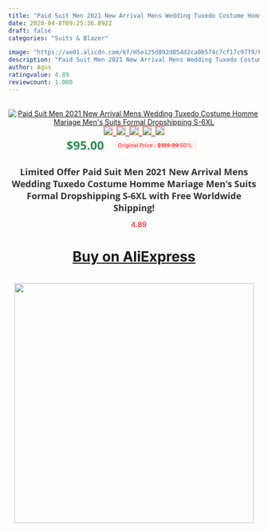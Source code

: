 ```yaml
---
title: "Paid Suit Men 2021 New Arrival Mens Wedding Tuxedo Costume Homme Mariage Men's Suits Formal Dropshipping S-6XL"
date: 2020-04-8T09:25:36.892Z
draft: false
categories: "Suits & Blazer"

image: "https://ae01.alicdn.com/kf/H5e125d892d854d2ca0b574c7cf17c97f9/Paid-Suit-Men-2021-New-Arrival-Mens-Wedding-Tuxedo-Costume-Homme-Mariage-Men-s-Suits-Formal.jpg"
description: "Paid Suit Men 2021 New Arrival Mens Wedding Tuxedo Costume Homme Mariage Men's Suits Formal Dropshipping S-6XL"
author: Agus
ratingvalue: 4.89
reviewcount: 1.000
---
```

<br>
<div style="text-align: center;">
<a href="https://s.click.aliexpress.com/e/_AX0AL3" target="_blank" rel="nofollow noopener noreferrer"><img alt="Paid Suit Men 2021 New Arrival Mens Wedding Tuxedo Costume Homme Mariage Men's Suits Formal Dropshipping S-6XL" class="magnifier-image" src="https://ae01.alicdn.com/kf/H5e125d892d854d2ca0b574c7cf17c97f9/Paid-Suit-Men-2021-New-Arrival-Mens-Wedding-Tuxedo-Costume-Homme-Mariage-Men-s-Suits-Formal.jpg_640x640.jpg">
<br>
<img style="border:1px solid salmon" src="https://ae01.alicdn.com/kf/H5e125d892d854d2ca0b574c7cf17c97f9/Paid-Suit-Men-2021-New-Arrival-Mens-Wedding-Tuxedo-Costume-Homme-Mariage-Men-s-Suits-Formal.jpg_120x120.jpg">&nbsp;&nbsp;<img style="border:1px solid salmon" src="https://ae01.alicdn.com/kf/H95420d1c4c914f1ab2071c44c70675a3o/Paid-Suit-Men-2021-New-Arrival-Mens-Wedding-Tuxedo-Costume-Homme-Mariage-Men-s-Suits-Formal.jpg_120x120.jpg">&nbsp;&nbsp;<img style="border:1px solid salmon" src="https://ae01.alicdn.com/kf/H76bffa11f9854a3e9e5b2e2d6b612d454/Paid-Suit-Men-2021-New-Arrival-Mens-Wedding-Tuxedo-Costume-Homme-Mariage-Men-s-Suits-Formal.jpg_120x120.jpg">&nbsp;&nbsp;<img style="border:1px solid salmon" src="https://ae01.alicdn.com/kf/H64c8a30767a242d79f6f075ffb88795fe/Paid-Suit-Men-2021-New-Arrival-Mens-Wedding-Tuxedo-Costume-Homme-Mariage-Men-s-Suits-Formal.jpg_120x120.jpg">&nbsp;&nbsp;<img style="border:1px solid salmon" src="https://ae01.alicdn.com/kf/Hf431815ba73e4e49b834f1a636a5335fB/Paid-Suit-Men-2021-New-Arrival-Mens-Wedding-Tuxedo-Costume-Homme-Mariage-Men-s-Suits-Formal.jpg_120x120.jpg"></a></div><br0>
<div style="text-align: center;"><span style="background-color: white; border: 0px; box-sizing: border-box; color: seagreen; display: inline-block; font-family: &quot;open sans&quot; , &quot;arial&quot; , &quot;helvetica&quot; , sans-serif , &quot;heiti&quot;; font-size: 24px; font-stretch: inherit; font-weight: 700; line-height: inherit; margin: 0px 10px 0px 0px; padding: 0px; vertical-align: middle;">$95.00 </span>
<span style="background: rgb(255 , 241 , 241); border-radius: 3px; border: 0px; box-sizing: border-box; color: #ff4747; display: inline-block; font-family: inherit; font-size: 12px; font-stretch: inherit; font-style: inherit; font-variant: inherit; font-weight: 600; line-height: inherit; margin: 0px; padding: 2px 5px; transform: scale(0.9); vertical-align: middle;">Original Price : <b style="text-decoration: line-through;">$189.99 </b> 50%&nbsp;&nbsp;</span></div>
<h1 style="color: #333333; display: inline-block; font-family: &quot;open sans&quot; , &quot;arial&quot; , &quot;helvetica&quot; , sans-serif , &quot;heiti&quot;; font-size: 18px; font-stretch: inherit; font-weight: 700; text-align: center;">Limited Offer Paid Suit Men 2021 New Arrival Mens Wedding Tuxedo Costume Homme Mariage Men's Suits Formal Dropshipping S-6XL with Free Worldwide Shipping!</h1>
<div style="color: #ff4747; text-align: center;">
<img src="https://4.bp.blogspot.com/-M0ZcTcb-5uY/XleCXlxnR4I/AAAAAAAAAEc/OrjgMkXV1oMQFaCRZj5HQwOCBcu3w1FegCPcBGAYYCw/s1600/star.png" style="height: 15px;">&nbsp;<b>4.89</b></div>
<div class="button_cont" align="center"><a class="buynow_a" href="https://s.click.aliexpress.com/e/_AX0AL3" target="_blank" rel="nofollow noopener noreferrer"><H1>Buy on AliExpress</H1></a></div><br>
<div class="separator" style="clear: both; text-align: center;">
<img src="https://lh3.googleusercontent.com/-pTy5HemUv9M/XlePHvY0dAI/AAAAAAAAAE4/0nX5iRUoIWY8eMW9Dpxeirr157OZliDIgCLcBGAsYHQ/s1600/badge.gif" width="480">
</div>
